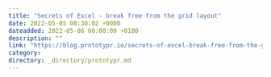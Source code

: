 ```yaml
---
title: "Secrets of Excel - break free from the grid layout"
date: 2022-05-05 08:30:02 +0000
dateadded: 2022-05-06 00:00:09 +0100
description: ""
link: "https://blog.prototypr.io/secrets-of-excel-break-free-from-the-grid-layout-11f7cc5d4104?source=rss----eb297ea1161a---4"
category:
directory: _directory/prototypr.md
---
```

